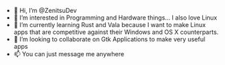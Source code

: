 - 👋 Hi, I’m @ZenitsuDev
- 👀 I’m interested in Programming and Hardware things... I also love Linux
- 🌱 I’m currently learning Rust and Vala because I want to make Linux apps that are competitive against their Windows and OS X counterparts.
- 💞️ I’m looking to collaborate on Gtk Applications to make very useful apps
- 📫 You can just message me anywhere

<!---
ZenitsuDev/ZenitsuDev is a ✨ special ✨ repository because its `README.md` (this file) appears on your GitHub profile.
You can click the Preview link to take a look at your changes.
--->
